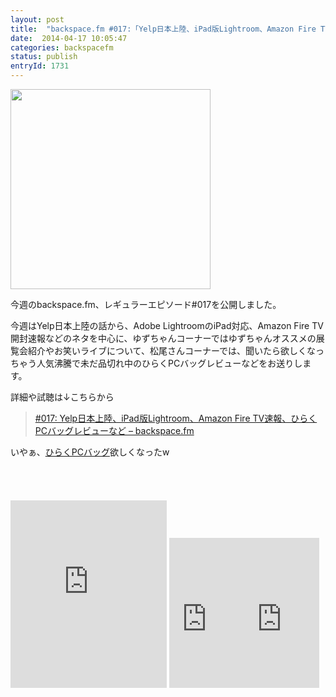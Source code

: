 ```yaml
---
layout: post
title:  "backspace.fm #017:「Yelp日本上陸、iPad版Lightroom、Amazon Fire TV速報、ひらくPCバッグレビューなど」を公開しました"
date:  2014-04-17 10:05:47
categories: backspacefm
status: publish
entryId: 1731
---
```


<img src='http://farm8.staticflickr.com/7360/12921002865_35bffd8859_c.jpg' width='320px'>

今週のbackspace.fm、レギュラーエピソード#017を公開しました。


今週はYelp日本上陸の話から、Adobe LightroomのiPad対応、Amazon Fire TV開封速報などのネタを中心に、ゆずちゃんコーナーではゆずちゃんオススメの展覧会紹介やお笑いライブについて、松尾さんコーナーでは、聞いたら欲しくなっちゃう人気沸騰で未だ品切れ中のひらくPCバッグレビューなどをお送りします。

詳細や試聴は↓こちらから

> [#017: Yelp日本上陸、iPad版Lightroom、Amazon Fire TV速報、ひらくPCバッグレビューなど – backspace.fm](http://backspace.fm/episode/017/)


いやぁ、[ひらくPCバッグ](http://superclassic.jp/?pid=41001)欲しくなったw

<p>
<a href="https://itunes.apple.com/jp/podcast/backspace.fm/id830709730?mt=2&uo=4&at=11lo9f" target="itunes_store" style="display:inline-block;overflow:hidden;background:url(https://linkmaker.itunes.apple.com/htmlResources/assets/ja_jp//images/web/linkmaker/badge_subscribe-lrg.png) no-repeat;width:135px;height:40px;@media only screen{background-image:url(https://linkmaker.itunes.apple.com/htmlResources/assets/ja_jp//images/web/linkmaker/badge_subscribe-lrg.svg);}"></a></p>

<iframe src="https://widgets.itunes.apple.com/widget.html?c=jp&brc=FFFFFF&blc=FFFFFF&trc=FFFFFF&tlc=FFFFFF&d=&t=&m=software&e=software&w=250&h=300&ids=525463029&wt=discovery&partnerId=&affiliate_id=&at=11lo9f&ct=" frameborder=0 style="overflow-x:hidden;overflow-y:hidden;width:250px;height: 300px;border:0px"></iframe>

<iframe style="width:120px;height:240px;" marginwidth="0" marginheight="0" scrolling="no" frameborder="0" src="http://ws-na.amazon-adsystem.com/widgets/q?ServiceVersion=20070822&Operation=GetAdHtml&ID=OneJS&OneJS=1&source=ss&ref=ss_til&ad_type=product_link&tracking_id=drikincom-20&marketplace=amazon&region=US&placement=B00CX5P8FC&asins=B00CX5P8FC&show_border=true&link_opens_in_new_window=true&MarketPlace=US">
</iframe><iframe src="http://rcm-fe.amazon-adsystem.com/e/cm?lt1=_blank&bc1=000000&IS2=1&bg1=FFFFFF&fc1=000000&lc1=0000FF&t=driftking-22&o=9&p=8&l=as4&m=amazon&f=ifr&ref=ss_til&asins=B00IPRVJSW" style="width:120px;height:240px;" scrolling="no" marginwidth="0" marginheight="0" frameborder="0"></iframe>

